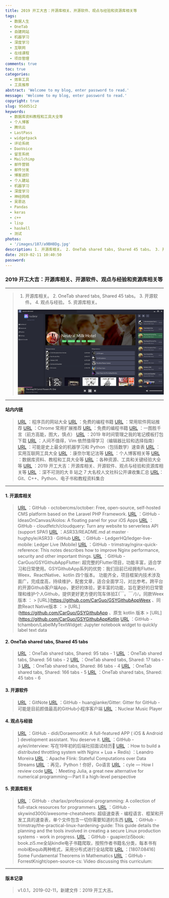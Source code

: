 ```yaml
---
title: 2019 开工大吉：开源库相关、开源软件、观点与经验和资源库相关等
tags:
  - 数据人生
  - OneTab
  - 自建网站
  - 机器学习
  - 深度学习
  - 互联网
  - 在线课程
  - 项目管理
comments: true
toc: true
categories:
  - 效率工具
  - 工具推荐
abstract: 'Welcome to my blog, enter password to read.'
message: 'Welcome to my blog, enter password to read.'
copyright: true
slug: 95dd51c2
keywords:
  - 数据库资料教程和工具大全等
  - 个人博客
  - 腾讯云
  - LastPass
  - widgetpack
  - 评论系统
  - DaoVoice
  - 留言系统
  - Mailchimp
  - 邮件营销
  - 邮件分发
  - 博客进阶
  - 个人建站
  - 机器学习
  - 深度学习
  - 神经网络
  - 吴恩达
  - Pandas
  - keras
  - c++
  - lisp
  - haskell
  - 测试
photos:
  - '/images/187/a9BH8Dg.jpg'
description: 1. 开源库相关。 2. OneTab shared tabs, Shared 45 tabs。 3. 开源软件。 4. 观点与经验。 5. 资源库相关。
date: 2019-02-11 10:40:50
password:
---
```

<script type="text/javascript" src="/assets/js/dist/bai.js"></script>

### 2019 开工大吉：开源库相关、开源软件、观点与经验和资源库相关等
---
> 1. 开源库相关。 2. OneTab shared tabs, Shared 45 tabs。 3. 开源软件。 4. 观点与经验。 5. 资源库相关。
>
> ![Nuclear Music Player](/images/187/QscDMfl.png)

---
#### 站内内链
> [URL](/archives/4f25f01c.html) ：程序员的网站大全
> [URL](/archives/5cc771ed.html) ：免费的编程书籍
> [URL](/archives/6f958ce8.html) ：常用软件网站推荐
> [URL](/archives/d8d6241.html) ：Chrome 常用扩展推荐
> [URL](/archives/5cc771ed.html) ：免费的编程书籍
> [URL](/archives/ba320aa2.html) ：一图胜千言（前方高能，图大，慎点）
> [URL](/archives/15582198.html) ：2019 年时间管理之我的笔记模板打包下载
> [URL](/archives/a7a1df11.html) ：人间不值得，Vim 依然值得学习（编辑器比较和选择指南）
> [URL](/archives/5bf43b3d.html) ：可能是史上最全的机器学习和 Python（包括数学）速查表
> [URL](/archives/ecc73a73.html) ：实用互联网工具大全
> [URL](/archives/9e708c90.html) ：康奈尔笔记法等
> [URL](/archives/4875a258.html) ：个人博客相关等
> [URL](/archives/509e5638.html) ：数据库资料、教程和工具大全等
> [URL](/archives/278fb2c3.html) ：各种资源、工具和关键经验大全等
> [URL](/archives/95dd51c2.html) ：2019 开工大吉：开源库相关、开源软件、观点与经验和资源库相关等
> [URL](/archives/fc12363.html) ：深不可测的大 B 站之 7 大名校人文社科公开课收集汇总
> [URL](/archives/466f229b.html)：Git、C++、Python、电子书和教程资料集合
---

#### 1. 开源库相关
> [URL](https://github.com/octobercms/october) ：GitHub - octobercms/october: Free, open-source, self-hosted CMS platform based on the Laravel PHP Framework.
> [URL](https://github.com/IdeasOnCanvas/Aiolos) ：GitHub - IdeasOnCanvas/Aiolos: A floating panel for your iOS Apps
> [URL](https://github.com/cloudfetch/cloudquery) ：GitHub - cloudfetch/cloudquery: Turn any website to serverless API (support SPA!)
> [URL](https://github.com/hughpyle/ASR33/blob/master/asciiart/README.md) ：ASR33/README.md at master · hughpyle/ASR33 · GitHub
> [URL](https://github.com/LedgerHQ/ledger-live-mobile) ：GitHub - LedgerHQ/ledger-live-mobile: Ledger Live (Mobile)
> [URL](https://github.com/trimstray/nginx-quick-reference) ：GitHub - trimstray/nginx-quick-reference: This notes describes how to improve Nginx performance, security and other important things.
> [URL](https://github.com/CarGuo/GSYGithubAppFlutter) ：GitHub - CarGuo/GSYGithubAppFlutter: 超完整的Flutter项目，功能丰富，适合学习和日常使用。GSYGithubApp系列的优势：我们目前已经拥有Flutter、Weex、ReactNative、kotlin 四个版本。 功能齐全，项目框架内技术涉及面广，完成度高，持续维护，配套文章，适合全面学习，对比参考。跨平台的开源Github客户端App，更好的体验，更丰富的功能，旨在更好的日常管理和维护个人Github，提供更好更方便的驾车体验Σ(￣。￣ﾉ)ﾉ。同款Weex版本 ： > [URL](https://github.com/CarGuo/GSYGithubAppWeex 、同款React Native版本 ： > [URL](https://github.com/CarGuo/GSYGithubApp 、原生 kotlin 版本 > [URL](https://github.com/CarGuo/GSYGithubAppKotlin
> [URL](https://github.com/tchambon/LabelMyTextWidget) ：GitHub - tchambon/LabelMyTextWidget: Jupyter notebook widget to quickly label text data

#### 2. OneTab shared tabs, Shared 45 tabs
> [URL](https://www.one-tab.com/page/iuhaZwpoSqy-HEeuMIdooA) ：OneTab shared tabs, Shared:  95 tabs - 1
> [URL](https://www.one-tab.com/page/ho5KXw-lQBSp2QeHzWIcWQ) ：OneTab shared tabs, Shared:  56 tabs - 2
> [URL](https://www.one-tab.com/page/J8HZPLQHRzukA0PhqdS4Ww) ：OneTab shared tabs, Shared:  17 tabs - 3
> [URL](https://www.one-tab.com/page/Vpr7hsrNThSFGReMMfmNsw) ：OneTab shared tabs, Shared:  86 tabs - 4
> [URL](https://www.one-tab.com/page/6mcz-Xv1QKiFYLcVL1lEdg) ：OneTab shared tabs, Shared: 166 tabs - 5
> [URL](https://www.one-tab.com/page/BNQJhYBTTU6VVKzfUTtt_Q) ：OneTab shared tabs, Shared:  45 tabs - 6

#### 3. 开源软件
> [URL](https://gitnoteapp.com/) ：GitNote
> [URL](https://github.com/huangjianke/Gitter) ：GitHub - huangjianke/Gitter: Gitter for GitHub - 可能是目前颜值最高的GitHub小程序客户端
> [URL](https://nuclear.gumblert.tech/) ：Nuclear Music Player

#### 4. 观点与经验
> [URL](https://github.com/didi/DoraemonKit) ：GitHub - didi/DoraemonKit: A full-featured APP ( iOS & Android ) development assistant. You deserve it.
> [URL](https://github.com/aylei/interview) ：GitHub - aylei/interview: 写在19年初的后端社招面试经历🤑
> [URL](https://leandromoreira.com.br/2019/01/25/how-to-build-a-distributed-throttling-system-with-nginx-lua-redis/) ：How to build a distributed throttling system with Nginx + Lua + Redis) ：Leandro Moreira
> [URL](https://flink.apache.org/) ：Apache Flink: Stateful Computations over Data Streams
> [URL](https://www.infoq.cn/article/jqrMtm15lmCP_lNCJPk3?utm_source=weibo&utm_medium=infoq&utm_campaign=newinfoq&utm_content=0201go) ：再见，Python！你好，Go语言
> [URL](https://cyle.tumblr.com/post/170039642535/how-i-review-code?utm_source=wanqu.co&utm_campaign=Wanqu+Daily&utm_medium=website) ：cyle — How I review code
> [URL](https://medium.com/@nwerneck/meeting-julia-a-great-new-alternative-for-numerical-programming-part-ii-a-high-level-perspective-170df0eee6c0) ：Meeting Julia, a great new alternative for numerical programming — Part II a high-level perspective

#### 5. 资源库相关
> [URL](https://github.com/charlax/professional-programming) ：GitHub - charlax/professional-programming: A collection of full-stack resources for programmers.
> [URL](https://github.com/skywind3000/awesome-cheatsheets) ：GitHub - skywind3000/awesome-cheatsheets: 超级速查表 - 编程语言、框架和开发工具的速查表，单个文件包含一切你需要知道的东西
> [URL](https://github.com/trimstray/the-practical-linux-hardening-guide) ：GitHub - trimstray/the-practical-linux-hardening-guide: This guide details the planning and the tools involved in creating a secure Linux production systems - work in progress.
> [URL](https://github.com/guapier/zi5book) ：GitHub - guapier/zi5book: book.zi5.me全站kindle电子书籍爬取，按照作者书籍名分类，每本书有mobi和equb两种格式，采用分布式进行全站爬取
> [URL](https://arxiv.org/abs/1807.08416) ：[1807.08416] Some Fundamental Theorems in Mathematics
> [URL](https://github.com/ForrestKnight/open-source-cs) ：GitHub - ForrestKnight/open-source-cs: Video discussing this curriculum:

---

#### 版本记录
> v1.0.1，2019-02-11，新建文件：2019 开工大吉。
